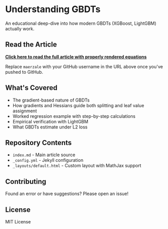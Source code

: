 # Understanding GBDTs

An educational deep-dive into how modern GBDTs (XGBoost, LightGBM) actually work.

## Read the Article

**[Click here to read the full article with properly rendered equations](https://maerzale.github.io/gbdt-explained/)**

Replace `maerzale` with your GitHub username in the URL above once you've pushed to GitHub.

## What's Covered

- The gradient-based nature of GBDTs
- How gradients and Hessians guide both splitting and leaf value assignment
- Worked regression example with step-by-step calculations
- Empirical verification with LightGBM
- What GBDTs estimate under L2 loss

## Repository Contents

- `index.md` - Main article source
- `_config.yml` - Jekyll configuration
- `_layouts/default.html` - Custom layout with MathJax support

## Contributing

Found an error or have suggestions? Please open an issue!

## License

MIT License

